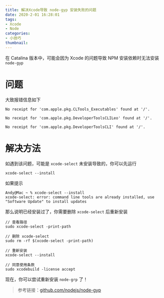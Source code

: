 ```yaml
---
title: 解决Xcode导致 node-gyp 安装失败的问题
date: 2020-2-01 16:28:01
tags:
- Xcode
- Node
categories:
- 小技巧
thumbnail: 
---
```

在 Catalina 版本中，可能会因为 Xcode 的问题导致 NPM 安装依赖时无法安装 `node-gyp`

<!-- more -->

# 问题

大致报错信息如下

```
No receipt for 'com.apple.pkg.CLTools_Executables' found at '/'.

No receipt for 'com.apple.pkg.DeveloperToolsCLILeo' found at '/'.

No receipt for 'com.apple.pkg.DeveloperToolsCLI' found at '/'.

```

# 解决方法

如遇到该问题，可能是 `xcode-select` 未安装导致的，你可以先运行

```
xcode-select --install
```

如果提示

```
Andy@Mac ~ % xcode-select --install
xcode-select: error: command line tools are already installed, use "Software Update" to install updates
```

那么说明已经安装过了，你需要删除 `xcode-select` 后重新安装

```
// 查看路径
sudo xcode-select -print-path

// 删除 xcode-select
sudo rm -rf $(xcode-select -print-path)

// 重新安装
xcode-select --install

// 同意使用条款
sudo xcodebuild -license accept
```

现在，你可以尝试重新安装 `node-grp` 了！

> 参考链接：[github.com/nodejs/node-gyp](https://github.com/nodejs/node-gyp/blob/master/macOS_Catalina.md)